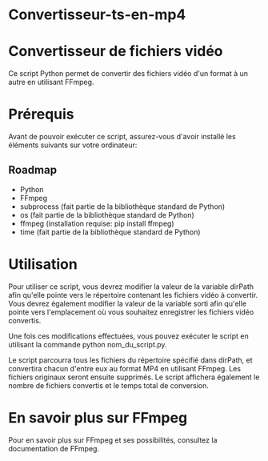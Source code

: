 # Convertisseur-ts-en-mp4

# Convertisseur de fichiers vidéo
Ce script Python permet de convertir des fichiers vidéo d'un format à un autre en utilisant FFmpeg.

# Prérequis
Avant de pouvoir exécuter ce script, assurez-vous d'avoir installé les éléments suivants sur votre ordinateur:
## Roadmap

- Python
- FFmpeg
- subprocess (fait partie de la bibliothèque standard de Python)
- os (fait partie de la bibliothèque standard de Python)
- ffmpeg (installation requise: pip install ffmpeg)
- time (fait partie de la bibliothèque standard de Python)

# Utilisation
Pour utiliser ce script, vous devrez modifier la valeur de la variable dirPath afin qu'elle pointe vers le répertoire contenant les fichiers vidéo à convertir. Vous devrez également modifier la valeur de la variable sorti afin qu'elle pointe vers l'emplacement où vous souhaitez enregistrer les fichiers vidéo convertis.

Une fois ces modifications effectuées, vous pouvez exécuter le script en utilisant la commande python nom_du_script.py.

Le script parcourra tous les fichiers du répertoire spécifié dans dirPath, et convertira chacun d'entre eux au format MP4 en utilisant FFmpeg. Les fichiers originaux seront ensuite supprimés. Le script affichera également le nombre de fichiers convertis et le temps total de conversion.

# En savoir plus sur FFmpeg
Pour en savoir plus sur FFmpeg et ses possibilités, consultez la documentation de FFmpeg.
